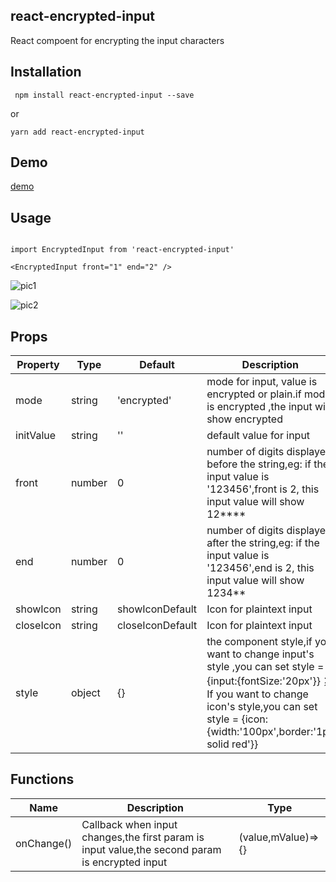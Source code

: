 ## react-encrypted-input

React compoent for encrypting the input characters

## Installation

` npm install react-encrypted-input --save`

or 

` yarn add react-encrypted-input `


## Demo

[demo](https://lingdongyuanjia.github.io/react-encrypted-input-demo/)


## Usage

```

import EncryptedInput from 'react-encrypted-input'

<EncryptedInput front="1" end="2" />

```
![pic1](https://s1.ax1x.com/2023/07/06/pC6YPYt.jpg)

![pic2](https://s1.ax1x.com/2023/07/06/pC6J2WV.jpg)


## Props

| Property   | Type   | Default          |  Description |
|  ----      | ----   |  ----            |  ----        |
|  mode      | string |  'encrypted'     | mode for input, value is encrypted or plain.if mode is encrypted ,the input  will show encrypted  |
|  initValue | string |  ''              | default value for input   |
|  front     | number |  0               | number of digits displayed before the string,eg: if the input value is '123456',front is 2, this input value will show 12****   |
|  end       | number |  0               | number of digits displayed after the string,eg: if the input value is '123456',end is 2, this input value will show 1234**  |
|  showIcon  | string | showIconDefault  | Icon for plaintext input  |
|  closeIcon | string | closeIconDefault | Icon for plaintext input  |
|  style     | object |  {}              | the component style,if you want to change input's style ,you can set style = {input:{fontSize:'20px'}}；If you want to change icon's style,you can set style = {icon:{width:'100px',border:'1px solid red'}}  |


## Functions
| Name       |  Description                 | Type               | 
|  ----      |  ----                        | ----               |
| onChange() |  Callback when input changes,the first param is input value,the second param is encrypted input | (value,mValue)=>{} |



